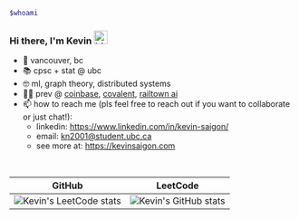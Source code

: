 ```bash
$whoami
```

### Hi there, I'm Kevin <img src="https://user-images.githubusercontent.com/1303154/88677602-1635ba80-d120-11ea-84d8-d263ba5fc3c0.gif" width="24px" alt="hi">

- 📍 vancouver, bc 
- 📚 cpsc + stat @ ubc 
- 🤓 ml, graph theory, distributed systems
- 👨‍💻 prev @ [coinbase](https://www.coinbase.com), [covalent](https://www.covalenthq.com), [railtown ai](https://www.railtown.ai)
- 📫 how to reach me (pls feel free to reach out if you want to collaborate or just chat!): 
    - linkedin: https://www.linkedin.com/in/kevin-saigon/
    - email: kn2001@student.ubc.ca
    - see more at: https://kevinsaigon.com

</br>

| GitHub                                                                                                                                             | LeetCode                                                                                                 |
| -------------------------------------------------------------------------------------------------------------------------------------------------- | -------------------------------------------------------------------------------------------------------- |
| ![Kevin's LeetCode stats](https://leetcode-badge-sage.vercel.app/badge/kevinsaigon2001?theme=dark) | ![Kevin's GitHub stats](https://github-readme-stats.vercel.app/api?username=kevinsaigon&show_icons=true&theme=transparent&hide_border=true) |


<!--
**KevinSaigon/kevinsaigon** is a ✨ _special_ ✨ repository because its `README.md` (this file) appears on your GitHub profile.

Here are some ideas to get you started:

- 🔭 I’m currently working on ...
- 🌱 I’m currently learning ...
- 👯 I’m looking to collaborate on ...
- 🤔 I’m looking for help with ...
- 💬 Ask me about ...
- 📫 How to reach me: ...
- 😄 Pronouns: ...
- ⚡ Fun fact: ...

![LeetCode Stats](https://leetcard.jacoblin.cool/KevinSaigon2001?theme=dark&font=Source%20Code%20Pro&ext=heatmap)
-->
